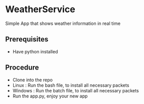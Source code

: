 # WeatherService
Simple App that shows weather information in real time

## Prerequisites
 - Have python installed


## Procedure
 - Clone into the repo
 - Linux : Run the bash file, to install all necessary packets
 - Windows : Run the batch file, to install all necessary packets
 - Run the app.py, enjoy your new app
